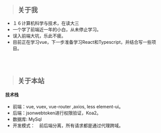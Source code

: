 >  ## 关于我
+ １６计算机科学与技术，在读大三
+ 一个学了前端近一年的小白，从未停止学习。
+ 误入前端大坑，乐此不疲。
+ 目前正在学习vue，下一步准备学习React和Typescript，并结合写一些项目。
<br/>
<br/>

> ## 关于本站

#### 技术栈

+ 前端：vue, vuex, vue-router ,axios, less
element-ui。
+ 后端：jsonwebtoken进行权限验证，Koa2。
+ 数据库: MySql
+ 开发模式：　前后端分离，所有请求都是通过代理跨域。
  
